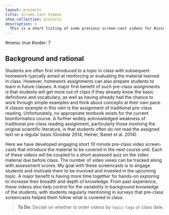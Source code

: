 ```yaml
---
layout: projects
title: Screen Cast Videos
show_collection: projects
description: >
  This is a short listing of some previous screen-cast videos for Bioinformatics (BIMM-143). These short (sub 10 minute) videos are available for students to watch anytime and are designed to help address potential variability in student background knowledge and aid with class inclusivity. For a more complete list see [BIMM143 on YouTube](https://www.youtube.com/playlist?list=PLtYfizZe9rnrI-6BFsUqKTX7F2zebfCIQ).  
---
```


#menu: true
#order: 7


## Background and rational
Students are often first introduced to a topic in class with subsequent homework typically aimed at reinforcing or evaluating the material learned in class. However, homework assignments can also prepare students to learn in future classes. A major first benefit of such pre-class assignments is that students will get more out of class if they already know the basic definitions and vocabulary, as well as having already had the chance to work through simple examples and think about concepts at their own pace. A classic example in this vein is the assignment of traditional pre-class reading. Unfortunately, no appropriate textbook exists for the current bioinformatics course. A further widely acknowledged weakness of traditional pre-class reading assignment, particularly those involving the original scientific literature, is that students often do not read the assigned text on a regular basis (Gooblar 2014, Heiner, Banet et al. 2014).  

Here we have developed engaging short 10 minute pre-class video screen-casts that introduce the material to be covered in the next course unit. Each of these videos will be coupled to a short assessed quiz on the video material due before class. The number of video views can be tracked along with assessment scores. My goal with these screencasts is to engage students and motivate them to be involved and invested in the upcoming topic. A major benefit is having more time together for hands-on exploring to increase their breadth and depth of knowledge. From past experience, these videos also help control for the variability in background knowledge of the students, with students regularly mentioning in surveys that pre-class screencasts helped them follow what is covered in class.  

> **To Do**: Decide on whether to order videos by `topic-tags` or class date.